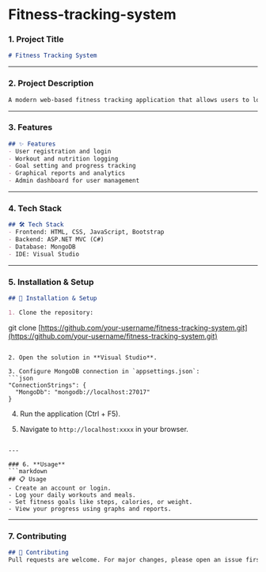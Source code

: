 # Fitness-tracking-system


### 1. **Project Title**

```markdown
# Fitness Tracking System
```

---

### 2. **Project Description**

```markdown
A modern web-based fitness tracking application that allows users to log workouts, track nutrition, set fitness goals, and visualize progress. Built with ASP.NET (C#) in Visual Studio and powered by MongoDB for flexible and scalable data storage.
```

---

### 3. **Features**

```markdown
## ✨ Features
- User registration and login
- Workout and nutrition logging
- Goal setting and progress tracking
- Graphical reports and analytics
- Admin dashboard for user management
```

---

### 4. **Tech Stack**

```markdown
## 🛠️ Tech Stack
- Frontend: HTML, CSS, JavaScript, Bootstrap
- Backend: ASP.NET MVC (C#)
- Database: MongoDB
- IDE: Visual Studio
```

---

### 5. **Installation & Setup**

```markdown
## 🚀 Installation & Setup

1. Clone the repository:
```

git clone [https://github.com/your-username/fitness-tracking-system.git](https://github.com/your-username/fitness-tracking-system.git)

````

2. Open the solution in **Visual Studio**.

3. Configure MongoDB connection in `appsettings.json`:
```json
"ConnectionStrings": {
  "MongoDb": "mongodb://localhost:27017"
}
````

4. Run the application (Ctrl + F5).

5. Navigate to `http://localhost:xxxx` in your browser.

````

---

### 6. **Usage**
```markdown
## 📋 Usage
- Create an account or login.
- Log your daily workouts and meals.
- Set fitness goals like steps, calories, or weight.
- View your progress using graphs and reports.
````

---


### 7. **Contributing**

```markdown
## 🤝 Contributing
Pull requests are welcome. For major changes, please open an issue first to discuss what you'd like to change.
```


